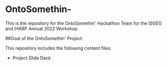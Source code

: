 # OntoSomethin-
This is the repository for the OntoSomethin' Hackathon Team for the ISGEO and iHARP Annual 2022 Workshop

##Goal of the OntoSomethin' Project: 


This repository includes the following content files: 
- Project Slide Deck

